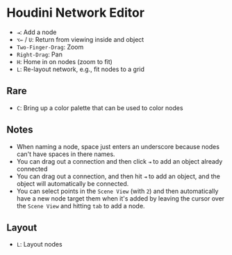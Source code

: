 # Houdini Network Editor

- `⇥`: Add a node
- `⌥←` / `U`: Return from viewing inside and object
- `Two-Finger-Drag`: Zoom
- `Right-Drag`: Pan
- `H`: Home in on nodes (zoom to fit)
- `L`: Re-layout network, e.g., fit nodes to a grid

## Rare

- `C`: Bring up a color palette that can be used to color nodes

## Notes

- When naming a node, space just enters an underscore because nodes can't have spaces in there names.
- You can drag out a connection and then click `⇥` to add an object already connected
- You can drag out a connection, and then hit `⇥` to add an object, and the object will automatically be connected.
- You can select points in the `Scene View` (with `2`) and then automatically have a new node target them when it's added by leaving the cursor over the `Scene View` and hitting `tab` to add a node.

## Layout

- `L`: Layout nodes
